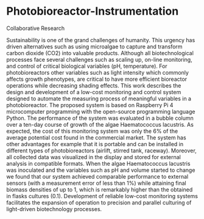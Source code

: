 # Photobioreactor-Instrumentation
Collaborative Research




Sustainability is one of the grand challenges of humanity. This urgency has driven alternatives such as using microalgae to capture and transform carbon dioxide (CO2) into valuable products. Although all biotechnological processes face several challenges such as scaling up, on-line monitoring, and control of critical biological variables (pH, temperature). For photobioreactors other variables such as light intensity which commonly affects growth phenotypes, are critical to have more efficient bioreactor operations while decreasing shading effects. 
This work describes the design and development of a low-cost monitoring and control system designed to automate the measuring process of meaningful variables in a photobioreactor. The proposed system is based on Raspberry Pi 4 microcomputer programming with the open-source programming language Python. The performance of the system was evaluated in a bubble column over a ten-day course of growth of the algae Haematococcus lacustris. As expected, the cost of this monitoring system was only the 6% of the average potential cost found in the commercial market. The system has other advantages for example that it is portable and can be installed in different types of photobioreactors (airlift, stirred tank, raceway). Moreover, all collected data was visualized in the display and stored for external analysis in compatible formats. When the algae Haematococcus lacustris was inoculated and the variables such as pH and volume started to change we found that our system achieved comparable performance to external sensors (with a measurement error of less than 1%) while attaining final biomass densities of up to 1, which is remarkably higher than the obtained in flasks cultures (0.1). Development of reliable low-cost monitoring systems facilitates the expansion of operation to precision and parallel culturing of light-driven biotechnology processes.
